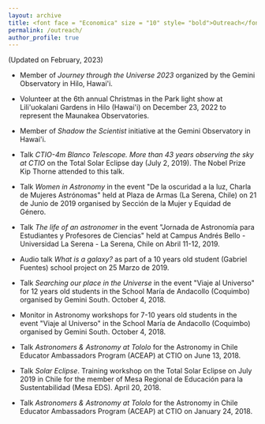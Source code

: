 ```yaml
---
layout: archive
title: <font face = "Economica" size = "10" style= "bold">Outreach</font>
permalink: /outreach/
author_profile: true
---
```


(Updated on February, 2023)

<ul> 
  
 <li> <p> Member of <em>Journey through the Universe 2023</em> organized by the Gemini Observatory in Hilo, Hawai'i. </p> </li>
    
 <li> <p> Volunteer at the 6th annual Christmas in the Park light show at Lili'uokalani Gardens in Hilo (Hawai'i) on December 23, 2022 to represent the Maunakea Observatories. </p> </li>
   
  <li> <p> Member of <em>Shadow the Scientist</em> initiative at the Gemini Observatory in Hawai'i. </p> </li>

  <li> <p> Talk <em>CTIO-4m Blanco Telescope. More than 43 years observing the sky at CTIO</em> on the Total Solar Eclipse day (July 2, 2019). The Nobel Prize Kip Thorne attended to this talk. </p> </li>

  <li> <p> Talk <em>Women in Astronomy</em> in the event "De la oscuridad a la luz, Charla de Mujeres Astrónomas" held at Plaza de Armas (La Serena, Chile) on 21 de Junio de 2019 organised by Sección de la Mujer y Equidad de Género. </p> </li>

  <li> <p> Talk <em>The life of an astronomer</em> in the event "Jornada de Astronomía para Estudiantes y Profesores de Ciencias" held at Campus Andrés Bello - Universidad La Serena - La Serena, Chile on Abril 11-12, 2019. </p> </li>

  <li> <p> Audio talk <em>What is a galaxy?</em> as part of a 10 years old student (Gabriel Fuentes) school project on 25 Marzo de 2019. </p> </li>

  <li> <p> Talk <em>Searching our place in the Universe</em> in the event "Viaje al Universo" for 12 years old students in the School María de Andacollo (Coquimbo) organised by Gemini South. October 4, 2018. </p> </li>

  <li> <p> Monitor in Astronomy workshops for 7-10 years old students in the event "Viaje al Universo" in the School María de Andacollo (Coquimbo) organised by Gemini South. October 4, 2018. </p> </li>

  <li> <p> Talk <em>Astronomers & Astronomy at Tololo</em> for the Astronomy in Chile Educator Ambassadors Program (ACEAP) at CTIO on June 13, 2018. </p> </li>

  <li> <p> Talk <em>Solar Eclipse</em>. Training workshop on the Total Solar Eclipse on July 2019 in Chile for the member of Mesa Regional de Educación para la Sustentabilidad (Mesa EDS). April 20, 2018. </p> </li>

  <li> <p> Talk <em>Astronomers & Astronomy at Tololo</em> for the Astronomy in Chile Educator Ambassadors Program (ACEAP) at CTIO on January 24, 2018. </p> </li>
</ul>
